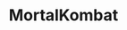 ---
title: MortalKombat
crosslinks:
- outrun
- AskReddit
- kof
- Serendipity
- pcmasterrace
- OtakuVisualArts
- me_irl
- gaming
- INJUSTICE
- indiegameswap
- OhioGamers
- pcgaming
- SFM
- BlackPeopleTwitter
---
